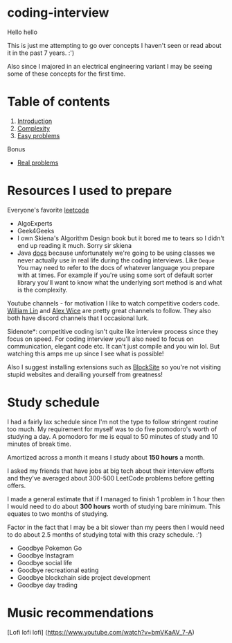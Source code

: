 # coding-interview
Hello hello 

This is just me attempting to go over concepts I haven't seen or read about it in the past 7 years. :') 

Also since I majored in an electrical engineering variant I may be seeing some of these concepts for the first time. 

# Table of contents
1. [Introduction](introduction/introduction.md)
2. [Complexity](complexity-analysis/complexity.md)
3. [Easy problems](easy-problems/easy-problems.md)

Bonus 
+ [Real problems](real-problems/real-problems.md)

# Resources I used to prepare 
Everyone's favorite [leetcode](https://leetcode.com)
+ AlgoExperts 
+ Geek4Geeks 
+ I own Skiena's Algorithm Design book but it bored me to tears so I didn't end up reading it much. Sorry sir skiena 
+ Java [docs](https://docs.oracle.com/en/java/javase/11/docs/api/index.html) because unfortunately we're going to be using classes we never actually use in real life during the coding interviews. Like `Deque` You may need to refer to the docs of whatever language you prepare with at times. For example if you're using some sort of default sorter library you'll want to know what the underlying sort method is and what is the complexity. 

Youtube channels - for motivation I like to watch competitive coders code. [William Lin](https://www.youtube.com/c/WilliamLin168/featured) and [Alex Wice](https://www.youtube.com/user/AlexWice) are pretty great channels to follow. They also both have discord channels that I occasional lurk. 

Sidenote*: competitive coding isn't quite like interview process since they focus on speed. For coding interview you'll also need to focus on communication, elegant code etc. It can't just compile and you win lol. But watching this amps me up since I see what is possible! 

Also I suggest installing extensions such as [BlockSite](https://chrome.google.com/webstore/detail/blocksite-block-websites/eiimnmioipafcokbfikbljfdeojpcgbh) so you're not visiting stupid websites and derailing yourself from greatness!  

# Study schedule 
I had a fairly lax schedule since I'm not the type to follow stringent routine too much. My requirement for myself was to do five pomodoro's worth of studying a day. A pomodoro for me is equal to 50 minutes of study and 10 minutes of break time. 

Amortized across a month it means I study about **150 hours** a month. 

I asked my friends that have jobs at big tech about their interview efforts and they've averaged about 300-500 LeetCode problems before getting offers.  

I made a general estimate that if I managed to finish 1 problem in 1 hour then I would need to do about **300 hours** worth of studying bare minimum. This equates to two months of studying. 

Factor in the fact that I may be a bit slower than my peers then I would need to do about 2.5 months of studying total with this crazy schedule. :') 

+ Goodbye Pokemon Go 
+ Goodbye Instagram 
+ Goodbye social life 
+ Goodbye recreational eating 
+ Goodbye blockchain side project development 
+ Goodbye day trading 

# Music recommendations 
[Lofi lofi lofi] (https://www.youtube.com/watch?v=bmVKaAV_7-A)





